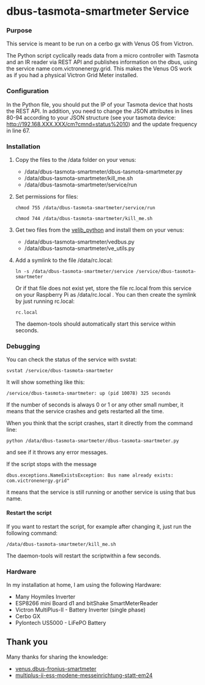 # dbus-tasmota-smartmeter Service

### Purpose

This service is meant to be run on a cerbo gx with Venus OS from Victron.

The Python script cyclically reads data from a micro controller with Tasmota and an IR reader via REST API and publishes information on the dbus, using the service name com.victronenergy.grid. This makes the Venus OS work as if you had a physical Victron Grid Meter installed.

### Configuration

In the Python file, you should put the IP of your Tasmota device that hosts the REST API. In addition, you need to change the JSON attributes in lines 80-94 according to your JSON structure (see your tasmota device: http://192.168.XXX.XXX/cm?cmnd=status%2010) and the update frequency in line 67.

### Installation

1. Copy the files to the /data folder on your venus:

   - /data/dbus-tasmota-smartmeter/dbus-tasmota-smartmeter.py
   - /data/dbus-tasmota-smartmeter/kill_me.sh
   - /data/dbus-tasmota-smartmeter/service/run

2. Set permissions for files:

   `chmod 755 /data/dbus-tasmota-smartmeter/service/run`

   `chmod 744 /data/dbus-tasmota-smartmeter/kill_me.sh`

3. Get two files from the [velib_python](https://github.com/victronenergy/velib_python) and install them on your venus:

   - /data/dbus-tasmota-smartmeter/vedbus.py
   - /data/dbus-tasmota-smartmeter/ve_utils.py

4. Add a symlink to the file /data/rc.local:

   `ln -s /data/dbus-tasmota-smartmeter/service /service/dbus-tasmota-smartmeter`

   Or if that file does not exist yet, store the file rc.local from this service on your Raspberry Pi as /data/rc.local .
   You can then create the symlink by just running rc.local:
  
   `rc.local`

   The daemon-tools should automatically start this service within seconds.

### Debugging

You can check the status of the service with svstat:

`svstat /service/dbus-tasmota-smartmeter`

It will show something like this:

`/service/dbus-tasmota-smartmeter: up (pid 10078) 325 seconds`

If the number of seconds is always 0 or 1 or any other small number, it means that the service crashes and gets restarted all the time.

When you think that the script crashes, start it directly from the command line:

`python /data/dbus-tasmota-smartmeter/dbus-tasmota-smartmeter.py`

and see if it throws any error messages.

If the script stops with the message

`dbus.exceptions.NameExistsException: Bus name already exists: com.victronenergy.grid"`

it means that the service is still running or another service is using that bus name.

#### Restart the script

If you want to restart the script, for example after changing it, just run the following command:

`/data/dbus-tasmota-smartmeter/kill_me.sh`

The daemon-tools will restart the scriptwithin a few seconds.

### Hardware

In my installation at home, I am using the following Hardware:

- Many Hoymiles Inverter
- ESP8266 mini Board d1 and bitShake SmartMeterReader
- Victron MultiPlus-II - Battery Inverter (single phase)
- Cerbo GX
- Pylontech US5000 - LiFePO Battery

## Thank you

Many thanks for sharing the knowledge:

* [venus.dbus-fronius-smartmeter](https://github.com/RalfZim/venus.dbus-fronius-smartmeter)
* [multiplus-ii-ess-modene-messeinrichtung-statt-em24](https://community.victronenergy.com/articles/170837/multiplus-ii-ess-modene-messeinrichtung-statt-em24.html)
